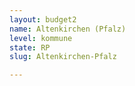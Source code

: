 ```yaml
---
layout: budget2
name: Altenkirchen (Pfalz)
level: kommune
state: RP
slug: Altenkirchen-Pfalz

---
```



